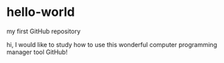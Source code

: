 # hello-world
my first GitHub repository

hi, I would like to study how to use this wonderful computer programming manager tool GitHub!
